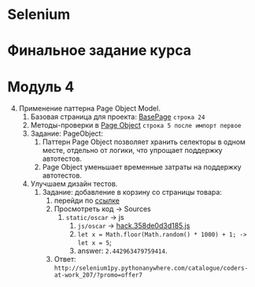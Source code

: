 # Selenium

# Финальное задание курса

# Модуль 4
4. Применение паттерна Page Object Model.
    1. Базовая страница для проекта: [BasePage](https://github.com/skillfi/Selenium/blob/main/pages/base_page.py#L24) ```строка 24```
    2. Методы-проверки в [Page Object](https://github.com/skillfi/Selenium/blob/main/pages/base_page.py#L5#2) ```строка 5 после импорт первое```
    3. Задание: PageObject:
        1. Паттерн Page Object позволяет хранить селекторы в одном месте, отдельно от логики, что упрощает поддержку автотестов.
        2. Page Object уменьшает временные затраты на поддержку автотестов.
    4. Улучшаем дизайн тестов.
        1. Задание: добавление в корзину со страницы товара:
            1. перейди по [ссылке](http://selenium1py.pythonanywhere.com/ru/catalogue/the-shellcoders-handbook_209/?promo=newYear)
            2. Просмотреть код -> Sources
                1. ```static/oscar``` -> js
                    1. ```js/oscar``` -> [hack.358de0d3d185.js](http://selenium1py.pythonanywhere.com/static/oscar/js/oscar/hack.358de0d3d185.js)
                    2. ```let x = Math.floor(Math.random() * 1000) + 1; -> let x = 5```;
                    3. answer: ```2.442963479759414```.
            3. Ответ: ```http://selenium1py.pythonanywhere.com/catalogue/coders-at-work_207/?promo=offer7```